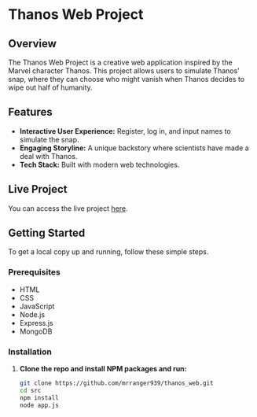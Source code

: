 # Thanos Web Project

## Overview

The Thanos Web Project is a creative web application inspired by the Marvel character Thanos. This project allows users to simulate Thanos' snap, where they can choose who might vanish when Thanos decides to wipe out half of humanity.

## Features

- **Interactive User Experience:** Register, log in, and input names to simulate the snap.
- **Engaging Storyline:** A unique backstory where scientists have made a deal with Thanos.
- **Tech Stack:** Built with modern web technologies.

## Live Project

You can access the live project [here](https://thanos-web-project.onrender.com/).

## Getting Started

To get a local copy up and running, follow these simple steps.

### Prerequisites

- HTML
- CSS
- JavaScript
- Node.js
- Express.js
- MongoDB

### Installation

1. **Clone the repo and install NPM packages and run:**
   ```sh
   git clone https://github.com/mrranger939/thanos_web.git
   cd src
   npm install
   node app.js
